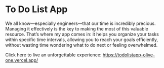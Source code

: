 # To Do List App

We all know—especially engineers—that our time is incredibly precious. Managing it effectively is the key to making the most of this valuable resource. That’s where my app comes in: it helps you organize your tasks within specific time intervals, allowing you to reach your goals efficiently, without wasting time wondering what to do next or feeling overwhelmed.

Click here to live an unforgettable experience: https://todolistapp-olive-one.vercel.app/
